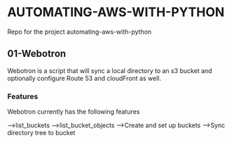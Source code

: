 # AUTOMATING-AWS-WITH-PYTHON


Repo for the project automating-aws-with-python


##  01-Webotron

Webotron is a script that will sync a local directory to an s3 bucket and optionally configure Route 53 and cloudFront as well.


### Features

Webotron currently has the following features

  -->list_buckets
  -->list_bucket_objects
  -->Create and set up buckets
  -->Sync directory tree to bucket
